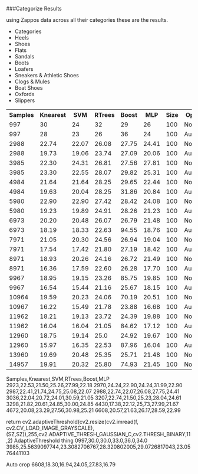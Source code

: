 

###Categorize Results

using Zappos data across all their categories these are the results.

+ Categories
+ Heels
+ Shoes
+ Flats
+ Sandals
+ Boots
+ Loafers
+ Sneakers & Athletic Shoes
+ Clogs & Mules
+ Boat Shoes
+ Oxfords
+ Slippers

<table>
  <tr>
    <th>Samples</th>
    <th>Knearest</th>        
    <th>SVM</th>        
    <th>RTrees</th>        
    <th>Boost</th>        
    <th>MLP</th>
    <th>Size</th>
    <th>Options</th>
  <tr>
    <td>997</td>
    <td>30</td>
    <td>24</td>
    <td>32</td>
    <td>29</td>
    <td>26</td>
    <td>100</td>
    <td>None</td>
  </tr>
  <tr>
    <td>997</td>
    <td>28</td>
    <td>23</td>
    <td>26</td>
    <td>36</td>
    <td>24</td>
    <td>100</td>
    <td>Autocrop</td>
  </tr>
  <tr>
    <td>2988</td>
    <td>22.74</td>
    <td>22.07</td>
    <td>26.08</td>
    <td>27.75</td>
    <td>24.41</td>
    <td>100</td>
    <td>None</td>
  </tr>
  <tr>
    <td>2988</td>
    <td>19.73</td>
    <td>19.06</td>
    <td>23.74</td>
    <td>27.09</td>
    <td>20.06</td>
    <td>100</td>
    <td>Autocrop</td>
  </tr>
  <tr>
    <td>3985</td>
    <td>22.30</td>
    <td>24.31</td>
    <td>26.81</td>
    <td>27.56</td>
    <td>27.81</td>
    <td>100</td>
    <td>None</td>
  </tr>  
  <tr>
    <td>3985</td>
    <td>23.30</td>
    <td>22.55</td>
    <td>28.07</td>
    <td>29.82</td>
    <td>25.31</td>
    <td>100</td>
    <td>Autocrop</td>
  </tr>
  <tr>
    <td>4984</td>
    <td>21.64</td>
    <td>21.64</td>
    <td>28.25</td>
    <td>29.65</td>
    <td>22.44</td>
    <td>100</td>
    <td>None</td>
  </tr> 
  <tr>
    <td>4984</td>
    <td>19.63</td>
    <td>20.04</td>
    <td>28.25</td>
    <td>31.86</td>
    <td>20.84</td>
    <td>100</td>
    <td>Autocrop</td>
  </tr> 
  <tr>
    <td>5980</td>
    <td>22.90</td>
    <td>22.90</td>
    <td>27.42</td>
    <td>28.42</td>
    <td>24.08</td>
    <td>100</td>
    <td>None</td>
  </tr>
  <tr>
    <td>5980</td>
    <td>19.23</td>
    <td>19.89</td>
    <td>24.91</td>
    <td>28.26</td>
    <td>21.23</td>
    <td>100</td>
    <td>Autocrop</td>
  </tr>
  <tr>
    <td>6973</td>
    <td>20.20</td>
    <td>20.48</td>
    <td>26.07</td>
    <td>26.79</td>
    <td>21.48</td>
    <td>100</td>
    <td>None</td>
  </tr>
  <tr>
    <td>6973</td>
    <td>18.19</td>
    <td>18.33</td>
    <td>22.63</td>
    <td>94.55</td>
    <td>18.76</td>
    <td>100</td>
    <td>Autocrop</td>
  </tr>
  <tr>
    <td>7971</td>
    <td>21.05</td>
    <td>20.30</td>
    <td>24.56</td>
    <td>26.94</td>
    <td>19.04</td>
    <td>100</td>
    <td>None</td>
  </tr>  
  <tr>
    <td>7971</td>
    <td>17.54</td>
    <td>17.42</td>
    <td>21.80</td>
    <td>27.19</td>
    <td>18.42</td>
    <td>100</td>
    <td>Autocrop</td>
  </tr>
  <tr>
    <td>8971</td>
    <td>18.93</td>
    <td>20.26</td>
    <td>24.16</td>
    <td>26.72</td>
    <td>21.49</td>
    <td>100</td>
    <td>None</td>
  </tr>
  <tr>
    <td>8971</td>
    <td>16.36</td>
    <td>17.59</td>
    <td>22.60</td>
    <td>26.28</td>
    <td>17.70</td>
    <td>100</td>
    <td>Autocrop</td>
  </tr>
  <tr>
    <td>9967</td>
    <td>18.95</td>
    <td>19.15</td>
    <td>23.26</td>
    <td>85.75</td>
    <td>19.85</td>
    <td>100</td>
    <td>None</td>
  </tr>
  <tr>
    <td>9967</td>
    <td>16.54</td>
    <td>15.44</td>
    <td>21.16</td>
    <td>25.67</td>
    <td>18.15</td>
    <td>100</td>
    <td>Autocrop</td>
  </tr>
  <tr>
    <td>10964</td>
    <td>19.59</td>
    <td>20.23</td>
    <td>24.06</td>
    <td>70.19</td>
    <td>20.51</td>
    <td>100</td>
    <td>None</td>
  </tr> 
  <tr>
    <td>10967</td>
    <td>16.22</td>
    <td>15.49</td>
    <td>21.78</td>
    <td>23.88</td>
    <td>16.68</td>
    <td>100</td>
    <td>Autocrop</td>
  </tr> 
  <tr>
    <td>11962</td>
    <td>18.21</td>
    <td>19.13</td>
    <td>23.72</td>
    <td>24.39</td>
    <td>19.88</td>
    <td>100</td>
    <td>None</td>
  </tr>
  <tr>
    <td>11962</td>
    <td>16.04</td>
    <td>16.04</td>
    <td>21.05</td>
    <td>84.62</td>
    <td>17.12</td>
    <td>100</td>
    <td>Autocrop</td>
  </tr>
  <tr>
    <td>12960</td>
    <td>18.75</td>
    <td>19.14</td>
    <td>25.0</td>
    <td>24.92</td>
    <td>19.67</td>
    <td>100</td>
    <td>None</td>
  </tr>  
  <tr>
    <td>12960</td>
    <td>15.97</td>
    <td>16.35</td>
    <td>22.53</td>
    <td>87.96</td>
    <td>16.04</td>
    <td>100</td>
    <td>Autocrop</td>
  </tr>  
  <tr>
    <td>13960</td>
    <td>19.69</td>
    <td>20.48</td>
    <td>25.35</td>
    <td>25.71</td>
    <td>21.48</td>
    <td>100</td>
    <td>None</td>
  </tr>
  <tr>
    <td>14957</td>
    <td>19.91</td>
    <td>20.32</td>
    <td>25.80</td>
    <td>74.93</td>
    <td>21.45</td>
    <td>100</td>
    <td>None</td>
  </tr>
</table>


Samples,Knearest,SVM,RTrees,Boost,MLP
2923,22.53,21.50,25.26,27.99,22.18
2970,24.24,22.90,24.24,31.99,22.90
2987,22.41,21.74,24.75,25.08,22.07
2988,22.74,22.07,26.08,27.75,24.41
3036,22.04,20.72,24.01,30.59,21.05
3207,22.74,21.50,25.23,28.04,24.61
3298,21.82,20.61,24.85,30.00,24.85
4430,17.38,22.12,25,73,27.99,21.67
4672,20.08,23.29,27.56,30.98,25.21
6608,20.57,21.63,26.17,28.59,22.99


return cv2.adaptiveThreshold(cv2.resize(cv2.imread(f, cv2.CV_LOAD_IMAGE_GRAYSCALE), (SZ,SZ)),255,cv2.ADAPTIVE_THRESH_GAUSSIAN_C,cv2.THRESH_BINARY,11,2)
AdaptiveThreshold thing
0997,30.0,30.0,33.0,36.0,34.0
3985,25.5639097744,23.3082706767,28.320802005,29.0726817043,23.0576441103


Auto crop
6608,18.30,16.94,24.05,27.83,16.79
